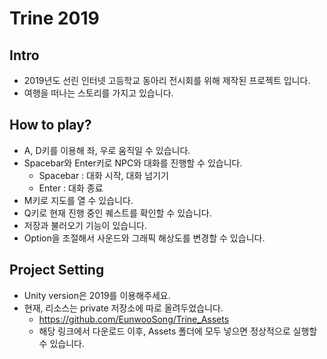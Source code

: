 Trine 2019
=============
## Intro
- 2019년도 선린 인터넷 고등학교 동아리 전시회를 위해 제작된 프로젝트 입니다.
- 여행을 떠나는 스토리를 가지고 있습니다.

## How to play?
- A, D키를 이용해 좌, 우로 움직일 수 있습니다.
- Spacebar와 Enter키로 NPC와 대화를 진행할 수 있습니다.
    - Spacebar : 대화 시작, 대화 넘기기
    - Enter : 대화 종료
- M키로 지도를 열 수 있습니다.
- Q키로 현재 진행 중인 퀘스트를 확인할 수 있습니다.
- 저장과 불러오기 기능이 있습니다.
- Option을 조절해서 사운드와 그래픽 해상도를 변경할 수 있습니다.

## Project Setting
- Unity version은 2019를 이용해주세요.
- 현재, 리소스는 private 저장소에 따로 올려두었습니다.
    - https://github.com/EunwooSong/Trine_Assets
    - 해당 링크에서 다운로드 이후, Assets 폴더에 모두 넣으면 정상적으로 실행할 수 있습니다.